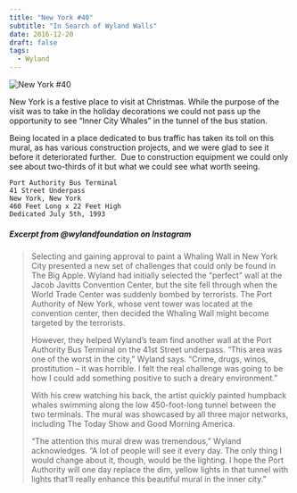```yaml
---
title: "New York #40"
subtitle: "In Search of Wyland Walls"
date: 2016-12-20
draft: false
tags:
  - Wyland
---
```


![New York #40](../images/40-newyork.jpg)

New York is a festive place to visit at Christmas. While the purpose of the visit was to take in the holiday decorations we could not pass up the opportunity to see “Inner City Whales” in the tunnel of the bus station.

Being located in a place dedicated to bus traffic has taken its toll on this mural, as has various construction projects, and we were glad to see it before it deteriorated further.  Due to construction equipment we could only see about two-thirds of it but what we could see what worth seeing.

```
Port Authority Bus Terminal  
41 Street Underpass  
New York, New York  
460 Feet Long x 22 Feet High  
Dedicated July 5th, 1993
```

#####  Excerpt from @wylandfoundation on Instagram

>Selecting and gaining approval to paint a Whaling Wall in New York City presented a new set of challenges that could only be found in The Big Apple. Wyland had initially selected the “perfect” wall at the Jacob Javitts Convention Center, but the site fell through when the World Trade Center was suddenly bombed by terrorists. The Port Authority of New York, whose vent tower was located at the convention center, then decided the Whaling Wall might become targeted by the terrorists.
>
>However, they helped Wyland’s team find another wall at the Port Authority Bus Terminal on the 41st Street underpass. “This area was one of the worst in the city,” Wyland says. “Crime, drugs, winos, prostitution – it was horrible. I felt the real challenge was going to be how I could add something positive to such a dreary environment.”
>
>With his crew watching his back, the artist quickly painted humpback whales swimming along the low 450-foot-long tunnel between the two terminals. The mural was showcased by all three major networks, including The Today Show and Good Morning America.
>
>“The attention this mural drew was tremendous,” Wyland acknowledges. “A lot of people will see it every day. The only thing I would change about it, though, would be the lighting. I hope the Port Authority will one day replace the dim, yellow lights in that tunnel with lights that’ll really enhance this beautiful mural in the inner city.”
